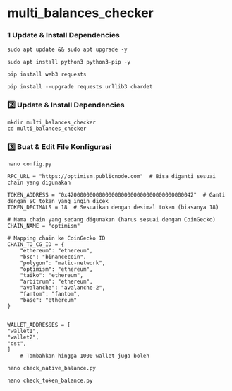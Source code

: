 # multi_balances_checker

### 1 Update & Install Dependencies
```
sudo apt update && sudo apt upgrade -y
```
```
sudo apt install python3 python3-pip -y
```
```
pip install web3 requests
```
```
pip install --upgrade requests urllib3 chardet
```

### 2️⃣ Update & Install Dependencies
```
mkdir multi_balances_checker
cd multi_balances_checker
```
### 3️⃣ Buat & Edit File Konfigurasi
```
nano config.py
```
```
RPC_URL = "https://optimism.publicnode.com"  # Bisa diganti sesuai chain yang digunakan

TOKEN_ADDRESS = "0x4200000000000000000000000000000000000042"  # Ganti dengan SC token yang ingin dicek
TOKEN_DECIMALS = 18  # Sesuaikan dengan desimal token (biasanya 18)

# Nama chain yang sedang digunakan (harus sesuai dengan CoinGecko)
CHAIN_NAME = "optimism"

# Mapping chain ke CoinGecko ID
CHAIN_TO_CG_ID = {
    "ethereum": "ethereum",
    "bsc": "binancecoin",
    "polygon": "matic-network",
    "optimism": "ethereum", 
    "taiko": "ethereum",
    "arbitrum": "ethereum",
    "avalanche": "avalanche-2",
    "fantom": "fantom",
    "base": "ethereum"
}


WALLET_ADDRESSES = [
"wallet1", 
"wallet2", 
"dst", 
] 
    # Tambahkan hingga 1000 wallet juga boleh
```

```
nano check_native_balance.py
```

```
nano check_token_balance.py
```

